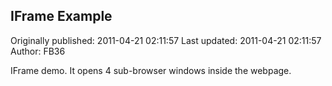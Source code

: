 ## IFrame Example 
Originally published: 2011-04-21 02:11:57 
Last updated: 2011-04-21 02:11:57 
Author: FB36  
 
IFrame demo. It opens 4 sub-browser windows inside the webpage.
